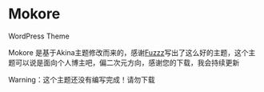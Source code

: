 # Mokore
WordPress Theme

Mokore 是基于Akina主题修改而来的，感谢[Fuzzz](http://fui.im/)写出了这么好的主题，这个主题可以说是面向个人博主吧，偏二次元方向，感谢您的下载，我会持续更新

Warning：这个主题还没有编写完成！请勿下载
